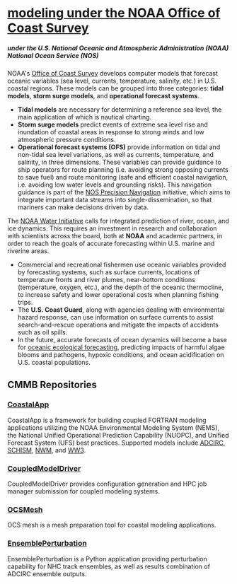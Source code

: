 # [modeling under the NOAA Office of Coast Survey](https://coastaloceanmodels.noaa.gov/)
##### under the U.S. National Oceanic and Atmospheric Administration (NOAA) National Ocean Service (NOS)

NOAA's [Office of Coast Survey](https://nauticalcharts.noaa.gov/) develops computer models that forecast oceanic variables (sea level, currents, temperature, salinity, etc.) in U.S. coastal regions. 
These models can be grouped into three categories: **tidal models**, **storm surge models**, and **operational forecast systems**.

- **Tidal models** are necessary for determining a reference sea level, the main application of which is nautical charting.
- **Storm surge models** predict events of extreme sea level rise and inundation of coastal areas in response to strong winds and low atmospheric pressure conditions.
- **Operational forecast systems (OFS)** provide information on tidal and non-tidal sea level variations, as well as currents, temperature, and salinity, in three dimensions. 
These variables can provide guidance to ship operators for route planning (i.e. avoiding strong opposing currents to save fuel) and route monitoring (safe and efficient coastal navigation, i.e. avoiding low water levels and grounding risks). This navigation guidance is part of the [NOS Precision Navigation](https://marinenavigation.noaa.gov/) initiative, which aims to integrate important data streams into single-dissemination, so that mariners can make decisions driven by data.

The [NOAA Water Initiative](https://www.noaa.gov/water/explainers/noaa-water-initiative-vision-and-five-year-plan) calls for integrated prediction of river, ocean, and ice dynamics. 
This requires an investment in research and collaboration with scientists across the board, both at **NOAA** and academic partners, in order to reach the goals of accurate forecasting within U.S. marine and riverine areas.

- Commercial and recreational fishermen use oceanic variables provided by forecasting systems, such as surface currents, locations of temperature fronts and river plumes, near-bottom conditions (temperature, oxygen, etc.), and the depth of the oceanic thermocline, to increase safety and lower operational costs when planning fishing trips.
- The **U.S. Coast Guard**, along with agencies dealing with environmental hazard response, can use information on surface currents to assist search-and-rescue operations and mitigate the impacts of accidents such as oil spills.
- In the future, accurate forecasts of ocean dynamics will become a base for [oceanic ecological forecasting](https://oceanservice.noaa.gov/ecoforecasting), predicting impacts of harmful algae blooms and pathogens, hypoxic conditions, and ocean acidification on U.S. coastal populations.

## CMMB Repositories
### [CoastalApp](https://github.com/noaa-ocs-modeling/CoastalApp)
CoastalApp is a framework for building coupled FORTRAN modeling applications utilizing the NOAA Environmental Modeling System (NEMS), the National Unified Operational Prediction Capability (NUOPC), and Unified Forecast System (UFS) best practices. 
Supported models include [ADCIRC](https://github.com/adcirc/adcirc-cg), [SCHISM](https://github.com/schism-dev/schism), [NWM](https://github.com/noaa-ocs-modeling/nwm_public_nuopc), and [WW3](https://github.com/noaa-ocs-modeling/WW3).
### [CoupledModelDriver](https://github.com/noaa-ocs-modeling/CoupledModelDriver)
CoupledModelDriver provides configuration generation and HPC job manager submission for coupled modeling systems.
### [OCSMesh](https://github.com/noaa-ocs-modeling/OCSMesh)
OCS mesh is a mesh preparation tool for coastal modeling applications.
### [EnsemblePerturbation](https://github.com/noaa-ocs-modeling/EnsemblePerturbation)
EnsemblePerturbation is a Python application providing perturbation capability for NHC track ensembles, as well as results combination of ADCIRC ensemble outputs.
